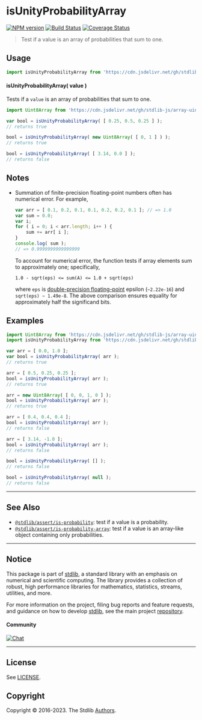 <!--

@license Apache-2.0

Copyright (c) 2018 The Stdlib Authors.

Licensed under the Apache License, Version 2.0 (the "License");
you may not use this file except in compliance with the License.
You may obtain a copy of the License at

   http://www.apache.org/licenses/LICENSE-2.0

Unless required by applicable law or agreed to in writing, software
distributed under the License is distributed on an "AS IS" BASIS,
WITHOUT WARRANTIES OR CONDITIONS OF ANY KIND, either express or implied.
See the License for the specific language governing permissions and
limitations under the License.

-->

# isUnityProbabilityArray

[![NPM version][npm-image]][npm-url] [![Build Status][test-image]][test-url] [![Coverage Status][coverage-image]][coverage-url] <!-- [![dependencies][dependencies-image]][dependencies-url] -->

> Test if a value is an array of probabilities that sum to one.



<section class="usage">

## Usage

```javascript
import isUnityProbabilityArray from 'https://cdn.jsdelivr.net/gh/stdlib-js/assert-is-unity-probability-array@deno/mod.js';
```

#### isUnityProbabilityArray( value )

Tests if a `value` is an array of probabilities that sum to one.

```javascript
import Uint8Array from 'https://cdn.jsdelivr.net/gh/stdlib-js/array-uint8@deno/mod.js';

var bool = isUnityProbabilityArray( [ 0.25, 0.5, 0.25 ] );
// returns true

bool = isUnityProbabilityArray( new Uint8Array( [ 0, 1 ] ) );
// returns true

bool = isUnityProbabilityArray( [ 3.14, 0.0 ] );
// returns false
```

</section>

<!-- /.usage -->

<section class="notes">

## Notes

-   Summation of finite-precision floating-point numbers often has numerical error. For example,

    ```javascript
    var arr = [ 0.1, 0.2, 0.1, 0.1, 0.2, 0.2, 0.1 ]; // => 1.0
    var sum = 0.0;
    var i;
    for ( i = 0; i < arr.length; i++ ) {
        sum += arr[ i ];
    }
    console.log( sum );
    // => 0.9999999999999999
    ```

    To account for numerical error, the function tests if array elements sum to approximately one; specifically,

    ```text
    1.0 - sqrt(eps) <= sum(A) <= 1.0 + sqrt(eps)
    ```

    where `eps` is [double-precision floating-point][ieee754] epsilon (`~2.22e-16`) and `sqrt(eps) ~ 1.49e-8`. The above comparison ensures equality for approximately half the significand bits.

</section>

<!-- /.notes -->

<section class="examples">

## Examples

<!-- eslint no-undef: "error" -->

```javascript
import Uint8Array from 'https://cdn.jsdelivr.net/gh/stdlib-js/array-uint8@deno/mod.js';
import isUnityProbabilityArray from 'https://cdn.jsdelivr.net/gh/stdlib-js/assert-is-unity-probability-array@deno/mod.js';

var arr = [ 0.0, 1.0 ];
var bool = isUnityProbabilityArray( arr );
// returns true

arr = [ 0.5, 0.25, 0.25 ];
bool = isUnityProbabilityArray( arr );
// returns true

arr = new Uint8Array( [ 0, 0, 1, 0 ] );
bool = isUnityProbabilityArray( arr );
// returns true

arr = [ 0.4, 0.4, 0.4 ];
bool = isUnityProbabilityArray( arr );
// returns false

arr = [ 3.14, -1.0 ];
bool = isUnityProbabilityArray( arr );
// returns false

bool = isUnityProbabilityArray( [] );
// returns false

bool = isUnityProbabilityArray( null );
// returns false
```

</section>

<!-- /.examples -->

<!-- Section for related `stdlib` packages. Do not manually edit this section, as it is automatically populated. -->

<section class="related">

* * *

## See Also

-   <span class="package-name">[`@stdlib/assert/is-probability`][@stdlib/assert/is-probability]</span><span class="delimiter">: </span><span class="description">test if a value is a probability.</span>
-   <span class="package-name">[`@stdlib/assert/is-probability-array`][@stdlib/assert/is-probability-array]</span><span class="delimiter">: </span><span class="description">test if a value is an array-like object containing only probabilities.</span>

</section>

<!-- /.related -->

<!-- Section for all links. Make sure to keep an empty line after the `section` element and another before the `/section` close. -->


<section class="main-repo" >

* * *

## Notice

This package is part of [stdlib][stdlib], a standard library with an emphasis on numerical and scientific computing. The library provides a collection of robust, high performance libraries for mathematics, statistics, streams, utilities, and more.

For more information on the project, filing bug reports and feature requests, and guidance on how to develop [stdlib][stdlib], see the main project [repository][stdlib].

#### Community

[![Chat][chat-image]][chat-url]

---

## License

See [LICENSE][stdlib-license].


## Copyright

Copyright &copy; 2016-2023. The Stdlib [Authors][stdlib-authors].

</section>

<!-- /.stdlib -->

<!-- Section for all links. Make sure to keep an empty line after the `section` element and another before the `/section` close. -->

<section class="links">

[npm-image]: http://img.shields.io/npm/v/@stdlib/assert-is-unity-probability-array.svg
[npm-url]: https://npmjs.org/package/@stdlib/assert-is-unity-probability-array

[test-image]: https://github.com/stdlib-js/assert-is-unity-probability-array/actions/workflows/test.yml/badge.svg?branch=main
[test-url]: https://github.com/stdlib-js/assert-is-unity-probability-array/actions/workflows/test.yml?query=branch:main

[coverage-image]: https://img.shields.io/codecov/c/github/stdlib-js/assert-is-unity-probability-array/main.svg
[coverage-url]: https://codecov.io/github/stdlib-js/assert-is-unity-probability-array?branch=main

<!--

[dependencies-image]: https://img.shields.io/david/stdlib-js/assert-is-unity-probability-array.svg
[dependencies-url]: https://david-dm.org/stdlib-js/assert-is-unity-probability-array/main

-->

[chat-image]: https://img.shields.io/gitter/room/stdlib-js/stdlib.svg
[chat-url]: https://gitter.im/stdlib-js/stdlib/

[stdlib]: https://github.com/stdlib-js/stdlib

[stdlib-authors]: https://github.com/stdlib-js/stdlib/graphs/contributors

[umd]: https://github.com/umdjs/umd
[es-module]: https://developer.mozilla.org/en-US/docs/Web/JavaScript/Guide/Modules

[deno-url]: https://github.com/stdlib-js/assert-is-unity-probability-array/tree/deno
[umd-url]: https://github.com/stdlib-js/assert-is-unity-probability-array/tree/umd
[esm-url]: https://github.com/stdlib-js/assert-is-unity-probability-array/tree/esm
[branches-url]: https://github.com/stdlib-js/assert-is-unity-probability-array/blob/main/branches.md

[stdlib-license]: https://raw.githubusercontent.com/stdlib-js/assert-is-unity-probability-array/main/LICENSE

[ieee754]: https://en.wikipedia.org/wiki/IEEE_floating_point

<!-- <related-links> -->

[@stdlib/assert/is-probability]: https://github.com/stdlib-js/assert-is-probability/tree/deno

[@stdlib/assert/is-probability-array]: https://github.com/stdlib-js/assert-is-probability-array/tree/deno

<!-- </related-links> -->

</section>

<!-- /.links -->
